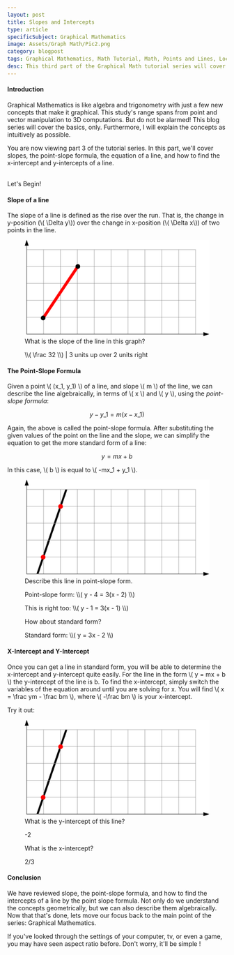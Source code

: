 ```yaml
---
layout: post
title: Slopes and Intercepts
type: article
specificSubject: Graphical Mathematics
image: Assets/Graph Math/Pic2.png
category: blogpost
tags: Graphical Mathematics, Math Tutorial, Math, Points and Lines, Local Coordinates, Global Coordinates
desc: This third part of the Graphical Math tutorial series will cover slopes, the point-slope formula, the equation of a line, and how to find the x-intercept and y-intercepts of a line.
---
```

#### Introduction

Graphical Mathematics is like algebra and trigonometry with just a few new concepts that make it graphical. This study's range spans from point and vector manipulation to 3D computations. But do not be alarmed! This blog series will cover the basics, only. Furthermore, I will explain the concepts as intuitively as possible.

You are now viewing part 3 of the tutorial series. In this part, we'll cover slopes, the point-slope formula, the equation of a line, and how to find the x-intercept and y-intercepts of a line.

<br/>
Let's Begin!

#### Slope of a line

The slope of a line is defined as the rise over the run. That is, the change in y-position (\\( \Delta y\\)) over the change in x-position (\\( \Delta x\\)) of two points in the line.
<figure class="mathEx">
	<img alt="Math graph" src="/Assets/Graph Math/Pic2.png"/>
	<figcaption>
		What is the slope of the line in this graph?
		<p>  \\( \frac 32 \\) | 3 units up over 2 units right </p>
	</figcaption>
</figure>

#### The Point-Slope Formula

Given a point \\( (x\_1, y\_1) \\) of a line, and slope \\( m \\) of the line, we can describe the line algebraically, in terms of \\( x \\) and \\( y \\), using the *point-slope formula*:

$$ y - y\_1 = m(x - x\_1) $$

Again, the above is called the point-slope formula. After substituting the given values of the point on the line and the slope, we can simplify the equation to get the more standard form of a line:

$$ y = mx + b $$

In this case, \\( b \\) is equal to \\( -mx\_1 + y\_1 \\).
<figure class="mathEx">
	<img alt="Math graph" src="/Assets/Graph Math/Pic3.png"/>
	<figcaption>
		Describe this line in point-slope form.
		<p> Point-slope form: \\( y - 4 = 3(x - 2) \\) </p>
		<p> This is right too: \\( y - 1 = 3(x - 1) \\) </p>
		How about standard form?
		<p> Standard form: \\( y = 3x - 2 \\) </p>
	</figcaption>
</figure>

#### X-Intercept and Y-Intercept

Once you can get a line in standard form, you will be able to determine the x-intercept and y-intercept quite easily. For the line in the form \\( y = mx + b \\) the y-intercept of the line is b. To find the x-intercept, simply switch the variables of the equation around until you are solving for x. You will find \\( x = \frac ym - \frac bm \\), where \\( -\frac bm \\) is your x-intercept.

Try it out:
<figure class="mathEx">
	<img alt="Math graph" src="/Assets/Graph Math/Pic3.png"/>
	<figcaption>
		What is the y-intercept of this line?
		<p> -2 </p>
		What is the x-intercept?
		<p> 2/3 </p>
	</figcaption>
</figure>

#### Conclusion

We have reviewed slope, the point-slope formula, and how to find the intercepts of a line by the point slope formula. Not only do we understand the concepts geometrically, but we can also describe them algebraically. Now that that's done, lets move our focus back to the main point of the series: Graphical Mathematics.

If you've looked through the settings of your computer, tv, or even a game, you may have seen aspect ratio before. Don't worry, it'll be simple !

